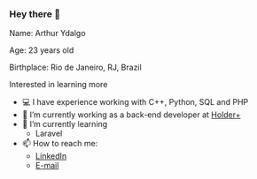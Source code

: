 ### Hey there 👋

Name: Arthur Ydalgo

Age: 23 years old

Birthplace: Rio de Janeiro, RJ, Brazil

Interested in learning more

- 💻 I have experience working with C++, Python, SQL and PHP 
- 🔭 I’m currently working as a back-end developer at [Holder+](https://holderplus.com.br/)
- 🌱 I’m currently learning
  - Laravel
- 📫 How to reach me:
  - [LinkedIn](https://www.linkedin.com/in/arthur-y/)
  - [E-mail](mailto:arthur.aymc@gmail.com)

